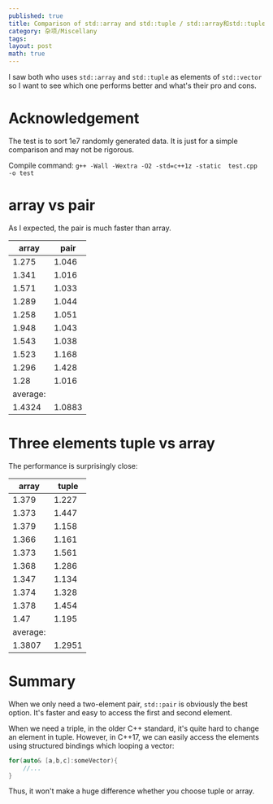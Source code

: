 ```yaml
---
published: true
title: Comparison of std::array and std::tuple / std::array和std::tuple的比较
category: 杂项/Miscellany 
tags: 
layout: post
math: true
---
```

I saw both who uses `std::array` and `std::tuple` as elements of `std::vector` so I want to see which one performs better and what's their pro and cons.

<!-- more -->
# Acknowledgement

The test is to sort 1e7 randomly generated data. It is just for a simple comparison and may not be rigorous.

Compile command:
`g++ -Wall -Wextra -O2 -std=c++1z -static  test.cpp -o test `


# array vs pair

As I expected, the pair is much faster than array.

|array	|pair|
|---|---|
1.275|	1.046
1.341|	1.016
1.571|	1.033
1.289|	1.044
1.258|	1.051
1.948|	1.043
1.543|	1.038
1.523|	1.168
1.296|	1.428
1.28|	1.016
average:	|
1.4324|	1.0883

# Three elements tuple vs array

The performance is surprisingly close:

array|	tuple
---|---
1.379|	1.227
1.373|	1.447
1.379|	1.158
1.366|	1.161
1.373|	1.561
1.368|	1.286
1.347|	1.134
1.374|	1.328
1.378|	1.454
1.47|	1.195
average:|	
1.3807	|1.2951

# Summary

When we only need a two-element pair, `std::pair` is obviously the best option. It's faster and easy to access the first and second element.

When we need a triple, in the older C++ standard, it's quite hard to change an element in tuple. However, in C++17, we can easily access the elements using structured bindings which looping a vector:
```cpp
for(auto& [a,b,c]:someVector){
    //...
}
```

Thus, it won't make a huge difference whether you choose tuple or array.